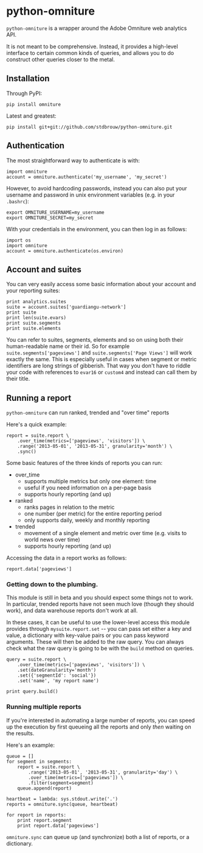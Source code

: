 # python-omniture

`python-omniture` is a wrapper around the Adobe Omniture web analytics API.

It is not meant to be comprehensive. Instead, it provides a high-level interface
to certain common kinds of queries, and allows you to do construct other queries
closer to the metal.

## Installation

Through PyPI:

    pip install omniture

Latest and greatest: 

    pip install git+git://github.com/stdbrouw/python-omniture.git

## Authentication

The most straightforward way to authenticate is with: 

    import omniture
    account = omniture.authenticate('my_username', 'my_secret')

However, to avoid hardcoding passwords, instead you can also put your username
and password in unix environment variables (e.g. in your `.bashrc`):

    export OMNITURE_USERNAME=my_username
    export OMNITURE_SECRET=my_secret

With your credentials in the environment, you can then log in as follows:

    import os
    import omniture
    account = omniture.authenticate(os.environ)

## Account and suites

You can very easily access some basic information about your account and your
reporting suites:

    print analytics.suites
    suite = account.suites['guardiangu-network']
    print suite
    print len(suite.evars)
    print suite.segments
    print suite.elements

You can refer to suites, segments, elements and so on using both their
human-readable name or their id. So for example `suite.segments['pageviews']` and `suite.segments['Page Views']` will work exactly the same. This is especially useful in cases when segment or metric identifiers are long strings of gibberish. That way you don't have to riddle your code with references to `evar16` or `custom4` and instead can call them by their title.

## Running a report

`python-omniture` can run ranked, trended and "over time" reports

Here's a quick example: 

    report = suite.report \
        .over_time(metrics=['pageviews', 'visitors']) \
        .range('2013-05-01', '2013-05-31', granularity='month') \
        .sync()

Some basic features of the three kinds of reports you can run: 

* over_time
  * supports multiple metrics but only one element: time
  * useful if you need information on a per-page basis
  * supports hourly reporting (and up)
* ranked
  * ranks pages in relation to the metric
  * one number (per metric) for the entire reporting period
  * only supports daily, weekly and monthly reporting
* trended
  * movement of a single element and metric over time (e.g. visits to world news over time)
  * supports hourly reporting (and up)

Accessing the data in a report works as follows:

    report.data['pageviews']

### Getting down to the plumbing.

This module is still in beta and you should expect some things not to work. In particular, trended reports have not seen much love (though they should work), and data warehouse reports don't work at all.

In these cases, it can be useful to use the lower-level access this module provides through `mysuite.report.set` -- you can pass set either a key and value, a dictionary with key-value pairs or you can pass keyword arguments. These will then be added to the raw query. You can always check what the raw query is going to be with the `build` method on queries.

    query = suite.report \
        .over_time(metrics=['pageviews', 'visitors']) \
        .set(dateGranularity='month')
        .set({'segmentId': 'social'})
        .set('name', 'my report name')

    print query.build()

### Running multiple reports

If you're interested in automating a large number of reports, you can speed up the 
execution by first queueing all the reports and only _then_ waiting on the results.

Here's an example:

    queue = []
    for segment in segments:
        report = suite.report \
            .range('2013-05-01', '2013-05-31', granularity='day') \
            .over_time(metrics=['pageviews']) \
            .filter(segment=segment)
        queue.append(report)

    heartbeat = lambda: sys.stdout.write('.')
    reports = omniture.sync(queue, heartbeat)

    for report in reports:
        print report.segment
        print report.data['pageviews']

`omniture.sync` can queue up (and synchronize) both a list of reports, or a dictionary.
